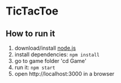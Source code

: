 # TicTacToe

## How to run it

1. download/install [node.js](http://nodejs.org/)
2. install dependencies: `npm install`
3. go to game folder 'cd Game'
4. run it: `npm start`
5. open http://localhost:3000 in a browser
